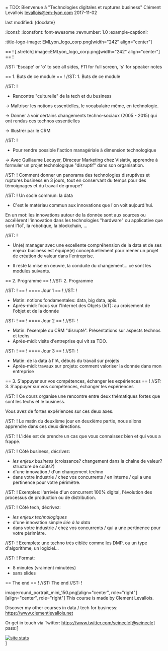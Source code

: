 = TDO: Bienvenue à "Technologies digitales et ruptures business"
Clément Levallois <levallois@em-lyon.com>
2017-11-02

last modified: {docdate}

:icons!:
:iconsfont:   font-awesome
:revnumber: 1.0
:example-caption!:

:title-logo-image: EMLyon_logo_corp.png[width="242" align="center"]

== !
[.stretch]
image::EMLyon_logo_corp.png[width="242" align="center"]
== !


//ST: 'Escape' or 'o' to see all sides, F11 for full screen, 's' for speaker notes

== 1. Buts de ce module
== !
//ST: 1. Buts de ce module

//ST: !
- Rencontre "culturelle" de la tech et du business

-> Maîtriser les notions essentielles, le vocabulaire même, en technologie.

-> Donner à voir certains changements techno-sociaux (2005 - 2015) qui ont rendus ces technos essentielles

-> Illustrer par le CRM

//ST: !
- Pour rendre possible l'action managériale à dimension technologique

-> Avec Guillaume Lecuyer, Direceur Marketing chez Visiativ, apprendre à formuler un projet technologique "disruptif" dans son organisation.

//ST: !
Comment donner un panorama des technologies disruptives et ruptures business en 3 jours, tout en conservant du temps pour des témoignages et du travail de groupe?

//ST: !
Un socle commun: la data

- C'est le matériau commun aux innovations que l'on voit aujourd'hui.

En un mot: les innovations autour de la donnée sont aux sources ou accélèrent l'innovation dans les technologies "hardware" ou applicative que sont l'IoT, la robotique, la blockchain, ...

//ST: !
- Un(e) manager avec une excellente compréhension de la data et de ses enjeux business est équipé(e) conceptuellement pour mener un projet de création de valeur dans l'entreprise.

- Il reste la mise en oeuvre, la conduite du changement... ce sont les modules suivants.

== 2. Programme
== !
//ST: 2. Programme

//ST: !
== !
==== Jour 1
== !
//ST: !

- Matin: notions fondamentales: data, big data, apis.
- Après-midi: focus sur l'Internet des Objets (IoT): au croisement de l'objet et de la donnée

//ST: !
== !
==== Jour 2
== !
//ST: !

- Matin: l'exemple du CRM "disrupté". Présentations sur aspects technos et techs
- Après-midi: visite d'entreprise qui vit sa TDO.

//ST: !
== !
==== Jour 3
== !
//ST: !

- Matin: de la data à l'IA, débuts du travail sur projets
- Après-midi: travaux sur projets: comment valoriser la donnée dans mon entreprise


== 3. S'appuyer sur vos compétences, échanger les expériences
== !
//ST: 3. S'appuyer sur vos compétences, échanger les expériences

//ST: !
Ce cours organise une rencontre entre deux thématiques fortes que sont les techs et le business.

Vous avez de fortes expériences sur ces deux axes.

//ST: !
Le matin du deuxième jour en deuxième partie, nous allons apprendre dans ces deux directions.

//ST: !
L'idée est de prendre un cas que vous connaissez bien et qui vous a frappé.

//ST: !
Côté business, décrivez:

- *les enjeux business* (croissance? changement dans la chaîne de valeur? structure de coûts?)
- d'une innovation / d'un changement techno
- dans votre industrie / chez vos concurrents / en interne / qui a une pertinence pour votre périmètre.

//ST: !
Exemples: l'arrivée d'un concurrent 100% digital, l'évolution des processus de production ou de distribution.

//ST: !
Côté tech, décrivez:

- *les enjeux technologiques*
- d'une innovation simple *liée à la data*
- dans votre industrie / chez vos concurrents / qui a une pertinence pour votre périmètre.

//ST: !
Exemples: une techno très ciblée comme les DMP, ou un type d'algorithme, un logiciel...

//ST: !
Format:

- 8 minutes (vraiment minutées)
- sans slides


== The end
== !
//ST: The end
//ST: !

image:round_portrait_mini_150.png[align="center", role="right"][align="center", role="right"]
This course is made by Clement Levallois.

Discover my other courses in data / tech for business: https://www.clementlevallois.net

Or get in touch via Twitter: https://www.twitter.com/seinecle[@seinecle]
pass:[    <!-- Start of StatCounter Code for Default Guide -->
    <script type="text/javascript">
        var sc_project = 11411204;
        var sc_invisible = 1;
        var sc_security = "11411204";
        var scJsHost = (("https:" == document.location.protocol) ?
            "https://secure." : "http://www.");
        document.write("<sc" + "ript type='text/javascript' src='" +
            scJsHost +
            "statcounter.com/counter/counter.js'></" + "script>");
    </script>
    <noscript><div class="statcounter"><a title="site stats"
    href="http://statcounter.com/" target="_blank"><img
    class="statcounter"
    src="//c.statcounter.com/11411204/0/11411204/1/" alt="site
    stats"></a></div></noscript>
    <!-- End of StatCounter Code for Default Guide -->]
